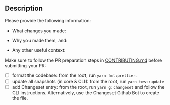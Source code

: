 ## Description

Please provide the following information:

- What changes you made:

- Why you made them, and:

- Any other useful context:

Make sure to follow the PR preparation steps in [CONTRIBUTING.md](../CONTRIBUTING.md#preparing-your-pr) before submitting your PR:

- [ ] format the codebase: from the root, run `yarn fmt:prettier`.
- [ ] update all snapshots (in core & CLI): from the root, run `yarn test:update`
- [ ] add Changeset entry: from the root, run `yarn g:changeset` and follow the CLI instructions. Alternatively, use the Changeset Github Bot to create the file.
